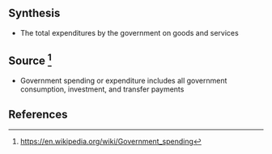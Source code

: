 ## Synthesis
- The total expenditures by the government on goods and services
## Source [^1]
- Government spending or expenditure includes all government consumption, investment, and transfer payments
## References

[^1]: https://en.wikipedia.org/wiki/Government_spending